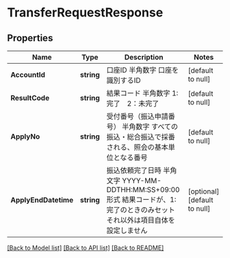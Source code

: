 # TransferRequestResponse

## Properties
Name | Type | Description | Notes
------------ | ------------- | ------------- | -------------
**AccountId** | **string** | 口座ID 半角数字 口座を識別するID  | [default to null]
**ResultCode** | **string** | 結果コード 半角数字 1:完了　2：未完了  | [default to null]
**ApplyNo** | **string** | 受付番号（振込申請番号） 半角数字 すべての振込・総合振込で採番される、照会の基本単位となる番号  | [default to null]
**ApplyEndDatetime** | **string** | 振込依頼完了日時 半角文字 YYYY-MM-DDTHH:MM:SS+09:00形式 結果コードが、1:完了のときのみセット それ以外は項目自体を設定しません  | [optional] [default to null]

[[Back to Model list]](../README.md#documentation-for-models) [[Back to API list]](../README.md#documentation-for-api-endpoints) [[Back to README]](../README.md)


